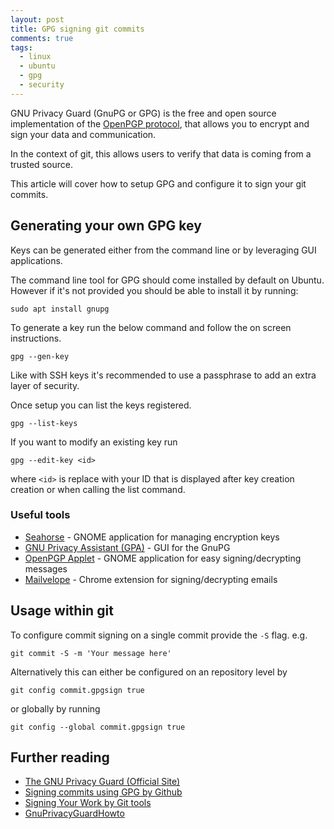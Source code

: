 ```yaml
---
layout: post
title: GPG signing git commits
comments: true
tags:
  - linux
  - ubuntu
  - gpg
  - security
---
```


GNU Privacy Guard (GnuPG or GPG) is the free and open source implementation of the [OpenPGP protocol][3], that allows you to encrypt and sign your data and communication.

In the context of git, this allows users to verify that data is coming from a trusted source.

This article will cover how to setup GPG and configure it to sign your git commits.

## Generating your own GPG key

Keys can be generated either from the command line or by leveraging GUI applications.

The command line tool for GPG should come installed by default on Ubuntu. However if it's not provided you should be able to install it by running:

`sudo apt install gnupg`

To generate a key run the below command and follow the on screen instructions.

`gpg --gen-key`

Like with SSH keys it's recommended to use a passphrase to add an extra layer of security.

Once setup you can list the keys registered.

`gpg --list-keys`

If you want to modify an existing key run

`gpg --edit-key <id>`

where `<id>` is replace with your ID that is displayed after key creation creation or when calling the list command.

### Useful tools

- [Seahorse][5] - GNOME application for managing encryption keys
- [GNU Privacy Assistant (GPA)][6] - GUI for the GnuPG
- [OpenPGP Applet][7] - GNOME application for easy signing/decrypting messages
- [Mailvelope][8] - Chrome extension for signing/decrypting emails

## Usage within git

To configure commit signing on a single commit provide the `-S` flag. e.g.

`git commit -S -m 'Your message here'`

Alternatively this can either be configured on an repository level by

`git config commit.gpgsign true`

or globally by running

`git config --global commit.gpgsign true`

## Further reading

- [The GNU Privacy Guard (Official Site)][2]
- [Signing commits using GPG by Github][0]
- [Signing Your Work by Git tools][1]
- [GnuPrivacyGuardHowto][4]

[0]: https://help.github.com/articles/signing-commits-using-gpg/
[1]: https://git-scm.com/book/en/v2/Git-Tools-Signing-Your-Work
[2]: https://gnupg.org/
[3]: https://www.ietf.org/rfc/rfc4880.txt
[4]: https://help.ubuntu.com/community/GnuPrivacyGuardHowto
[5]: https://wiki.gnome.org/Apps/Seahorse/
[6]: https://www.gnupg.org/related_software/gpa/
[7]: https://openpgp-applet.alioth.debian.org/web/
[8]: https://chrome.google.com/webstore/detail/mailvelope/kajibbejlbohfaggdiogboambcijhkke?hl=en

